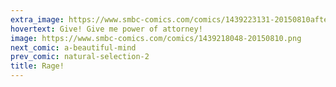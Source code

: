 ```yaml
---
extra_image: https://www.smbc-comics.com/comics/1439223131-20150810after.png
hovertext: Give! Give me power of attorney!
image: https://www.smbc-comics.com/comics/1439218048-20150810.png
next_comic: a-beautiful-mind
prev_comic: natural-selection-2
title: Rage!
---
```


